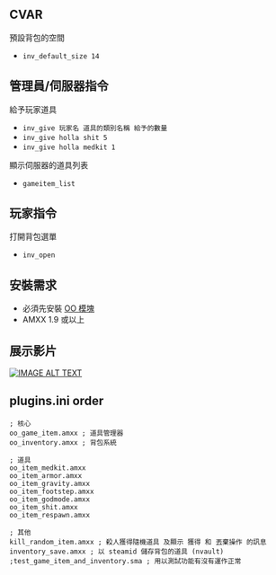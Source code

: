 ## CVAR
預設背包的空間
- `inv_default_size 14`


## 管理員/伺服器指令
給予玩家道具
- `inv_give 玩家名 道具的類別名稱 給予的數量`
- `inv_give holla shit 5`
- `inv_give holla medkit 1`

顯示伺服器的道具列表
- `gameitem_list`

## 玩家指令
打開背包選單
- `inv_open`


## 安裝需求
- 必須先安裝 [OO 模塊](https://github.com/hollacs/oo_amxx/releases/latest)
- AMXX 1.9 或以上


## 展示影片
[![IMAGE ALT TEXT](http://img.youtube.com/vi/Ip7Ihi4PHY8/0.jpg)](http://www.youtube.com/watch?v=Ip7Ihi4PHY8 "背包系統 Inventory AMXX")


## plugins.ini order
```
; 核心
oo_game_item.amxx ; 道具管理器
oo_inventory.amxx ; 背包系統

; 道具
oo_item_medkit.amxx
oo_item_armor.amxx
oo_item_gravity.amxx
oo_item_footstep.amxx
oo_item_godmode.amxx
oo_item_shit.amxx
oo_item_respawn.amxx

; 其他
kill_random_item.amxx ; 殺人獲得隨機道具 及顯示 獲得 和 丟棄操作 的訊息
inventory_save.amxx ; 以 steamid 儲存背包的道具 (nvault)
;test_game_item_and_inventory.sma ; 用以測試功能有沒有運作正常
```
